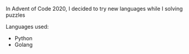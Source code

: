 In Advent of Code 2020, I decided to try new languages while I solving puzzles

Languages used:
* Python
* Golang
